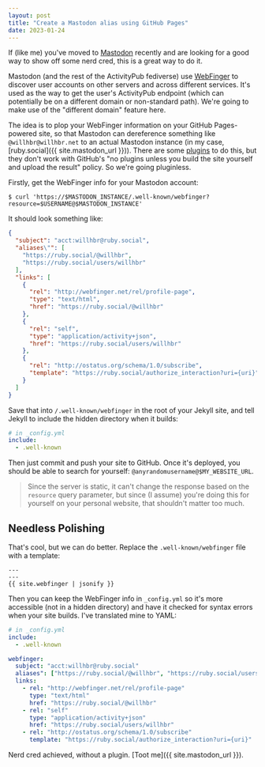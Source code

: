 ```yaml
---
layout: post
title: "Create a Mastodon alias using GitHub Pages"
date: 2023-01-24
---
```


If (like me) you've moved to [Mastodon](https://joinmastodon.org) recently and are looking for a good way to show off some nerd cred, this is a great way to do it.

Mastodon (and the rest of the ActivityPub fediverse) use [WebFinger](http://webfinger.net) to discover user accounts on other servers and across different services. It's used as the way to get the user's ActivityPub endpoint (which can potentially be on a different domain or non-standard path). We're going to make use of the "different domain" feature here.

The idea is to plop your WebFinger information on your GitHub Pages-powered site, so that Mastodon can dereference something like `@willhbr@willhbr.net` to an actual Mastodon instance (in my case, [ruby.social]({{ site.mastodon_url }})). There are some [plugins](https://github.com/philnash/jekyll-mastodon_webfinger) to do this, but they don't work with GitHub's "no plugins unless you build the site yourself and upload the result" policy. So we're going pluginless.

Firstly, get the WebFinger info for your Mastodon account:

```shell
$ curl 'https://$MASTODON_INSTANCE/.well-known/webfinger?resource=$USERNAME@$MASTODON_INSTANCE'
```

It should look something like:

```json
{
  "subject": "acct:willhbr@ruby.social",
  "aliases\"": [
    "https://ruby.social/@willhbr",
    "https://ruby.social/users/willhbr"
  ],
  "links": [
    {
      "rel": "http://webfinger.net/rel/profile-page",
      "type": "text/html",
      "href": "https://ruby.social/@willhbr"
    },
    {
      "rel": "self",
      "type": "application/activity+json",
      "href": "https://ruby.social/users/willhbr"
    },
    {
      "rel": "http://ostatus.org/schema/1.0/subscribe",
      "template": "https://ruby.social/authorize_interaction?uri={uri}"
    }
  ]
}
```

Save that into `/.well-known/webfinger` in the root of your Jekyll site, and tell Jekyll to include the hidden directory when it builds:

```yaml
# in _config.yml
include:
  - .well-known
```

Then just commit and push your site to GitHub. Once it's deployed, you should be able to search for yourself: `@anyrandomusername@$MY_WEBSITE_URL`.

> Since the server is static, it can't change the response based on the `resource` query parameter, but since (I assume) you're doing this for yourself on your personal website, that shouldn't matter too much.

## Needless Polishing

That's cool, but we can do better. Replace the `.well-known/webfinger` file with a template:

```
---
---
{{ site.webfinger | jsonify }}
```

Then you can keep the WebFinger info in `_config.yml` so it's more accessible (not in a hidden directory) and have it checked for syntax errors when your site builds. I've translated mine to YAML:

```yaml
# in _config.yml
include:
  - .well-known

webfinger:
  subject: "acct:willhbr@ruby.social"
  aliases": ["https://ruby.social/@willhbr", "https://ruby.social/users/willhbr"]
  links:
    - rel: "http://webfinger.net/rel/profile-page"
      type: "text/html"
      href: "https://ruby.social/@willhbr"
    - rel: "self"
      type: "application/activity+json"
      href: "https://ruby.social/users/willhbr"
    - rel: "http://ostatus.org/schema/1.0/subscribe"
      template: "https://ruby.social/authorize_interaction?uri={uri}"
```

Nerd cred achieved, without a plugin. [Toot me]({{ site.mastodon_url }}).
